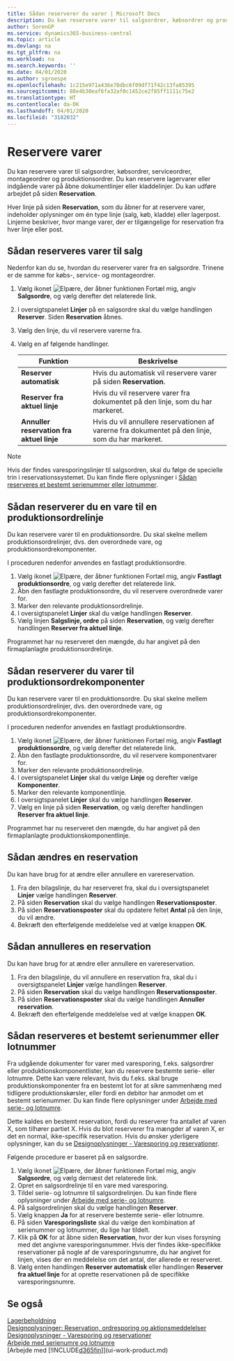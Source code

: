 ```yaml
---
title: Sådan reserverer du varer | Microsoft Docs
description: Du kan reservere varer til salgsordrer, købsordrer og produktionsordrer. Du kan reservere lagervarer eller indgående varer på åbne dokumentlinjer.
author: SorenGP
ms.service: dynamics365-business-central
ms.topic: article
ms.devlang: na
ms.tgt_pltfrm: na
ms.workload: na
ms.search.keywords: ''
ms.date: 04/01/2020
ms.author: sgroespe
ms.openlocfilehash: 1c215e971a436e70dbc6f09df71f42c13fa85395
ms.sourcegitcommit: 88e4b30eaf6fa32af0c1452ce2f85ff1111c75e2
ms.translationtype: HT
ms.contentlocale: da-DK
ms.lasthandoff: 04/01/2020
ms.locfileid: "3182032"
---
```

# <a name="reserve-items"></a>Reservere varer
Du kan reservere varer til salgsordrer, købsordrer, serviceordrer, montageordrer og produktionsordrer. Du kan reservere lagervarer eller indgående varer på åbne dokumentlinjer eller kladdelinjer. Du kan udføre arbejdet på siden **Reservation**.

Hver linje på siden **Reservation**, som du åbner for at reservere varer, indeholder oplysninger om én type linje (salg, køb, kladde) eller lagerpost. Linjerne beskriver, hvor mange varer, der er tilgængelige for reservation fra hver linje eller post.

## <a name="to-reserve-items-for-sales"></a>Sådan reserveres varer til salg
Nedenfor kan du se, hvordan du reserverer varer fra en salgsordre. Trinene er de samme for købs-, service- og montageordrer.  
1.  Vælg ikonet ![Elpære, der åbner funktionen Fortæl mig](media/ui-search/search_small.png "Fortæl mig, hvad du vil foretage dig"), angiv **Salgsordre**, og vælg derefter det relaterede link.  
2.  I oversigtspanelet **Linjer** på en salgsordre skal du vælge handlingen **Reserver**. Siden **Reservation** åbnes.  
3. Vælg den linje, du vil reservere varerne fra.  
4. Vælg en af følgende handlinger.  

    |**Funktion**|**Beskrivelse**|
    |------------------|---------------------|  
    |**Reserver automatisk**|Hvis du automatisk vil reservere varer på siden **Reservation**.|  
    |**Reserver fra aktuel linje**|Hvis du vil reservere varer fra dokumentet på den linje, som du har markeret.|  
    |**Annuller reservation fra aktuel linje**|Hvis du vil annullere reservationen af varerne fra dokumentet på den linje, som du har markeret.|

> [!NOTE]  
>  Hvis der findes varesporingslinjer til salgsordren, skal du følge de specielle trin i reservationssystemet. Du kan finde flere oplysninger i [Sådan reserveres et bestemt serienummer eller lotnummer](inventory-how-to-reserve-items.md#to-reserve-a-specific-serial-or-lot-number).  

## <a name="to-reserve-an-item-for-a-production-order-line"></a>Sådan reserverer du en vare til en produktionsordrelinje  
Du kan reservere varer til en produktionsordre. Du skal skelne mellem produktionsordrelinjer, dvs. den overordnede vare, og produktionsordrekomponenter.

I proceduren nedenfor anvendes en fastlagt produktionsordre.   
1. Vælg ikonet ![Elpære, der åbner funktionen Fortæl mig](media/ui-search/search_small.png "Fortæl mig, hvad du vil foretage dig"), angiv **Fastlagt produktionsordre**, og vælg derefter det relaterede link.  
2. Åbn den fastlagte produktionsordre, du vil reservere overordnede varer for.  
3. Marker den relevante produktionsordrelinje.  
4. I oversigtspanelet **Linjer** skal du vælge handlingen **Reserver**.
5. Vælg linjen **Salgslinje, ordre** på siden **Reservation**, og vælg derefter handlingen **Reserver fra aktuel linje**.  

Programmet har nu reserveret den mængde, du har angivet på den firmaplanlagte produktionsordrelinje.

## <a name="to-reserve-items-for-production-order-components"></a>Sådan reserverer du varer til produktionsordrekomponenter  
Du kan reservere varer til en produktionsordre. Du skal skelne mellem produktionsordrelinjer, dvs. den overordnede vare, og produktionsordrekomponenter.

I proceduren nedenfor anvendes en fastlagt produktionsordre.    
1. Vælg ikonet ![Elpære, der åbner funktionen Fortæl mig](media/ui-search/search_small.png "Fortæl mig, hvad du vil foretage dig"), angiv **Fastlagt produktionsordre**, og vælg derefter det relaterede link.  
2. Åbn den fastlagte produktionsordre, du vil reservere komponentvarer for.  
3. Marker den relevante produktionsordrelinje.  
4. I oversigtspanelet **Linjer** skal du vælge **Linje** og derefter vælge **Komponenter**.  
5. Marker den relevante komponentlinje.  
6. I oversigtspanelet **Linjer** skal du vælge handlingen **Reserver**.  
7. Vælg en linje på siden **Reservation**, og vælg derefter handlingen **Reserver fra aktuel linje**.  

Programmet har nu reserveret den mængde, du har angivet på den firmaplanlagte produktionskomponentlinje.

## <a name="to-change-a-reservation"></a>Sådan ændres en reservation  
Du kan have brug for at ændre eller annullere en varereservation.   
1. Fra den bilagslinje, du har reserveret fra, skal du i oversigtspanelet **Linjer** vælge handlingen **Reserver**.  
2. På siden **Reservation** skal du vælge handlingen **Reservationsposter**.
3. På siden **Reservationsposter** skal du opdatere feltet **Antal** på den linje, du vil ændre.
4. Bekræft den efterfølgende meddelelse ved at vælge knappen **OK**.

## <a name="to-cancel-a-reservation"></a>Sådan annulleres en reservation  
Du kan have brug for at ændre eller annullere en varereservation.   
1. Fra den bilagslinje, du vil annullere en reservation fra, skal du i oversigtspanelet **Linjer** vælge handlingen **Reserver**.  
2. På siden **Reservation** skal du vælge handlingen **Reservationsposter**.  
3.  På siden **Reservationsposter** skal du vælge handlingen **Annuller reservation**.  
4.  Bekræft den efterfølgende meddelelse ved at vælge knappen **OK**.  

## <a name="to-reserve-a-specific-serial-or-lot-number"></a>Sådan reserveres et bestemt serienummer eller lotnummer  
Fra udgående dokumenter for varer med varesporing, f.eks. salgsordrer eller produktionskomponentlister, kan du reservere bestemte serie- eller lotnumre. Dette kan være relevant, hvis du f.eks. skal bruge produktionskomponenter fra en bestemt lot for at sikre sammenhæng med tidligere produktionskørsler, eller fordi en debitor har anmodet om et bestemt serienummer. Du kan finde flere oplysninger under [Arbejde med serie- og lotnumre](inventory-how-work-item-tracking.md).

Dette kaldes en bestemt reservation, fordi du reserverer fra antallet af varen X, som tilhører partiet X. Hvis du blot reserverer fra mængder af varen X, er det en normal, ikke-specifik reservation. Hvis du ønsker yderligere oplysninger, kan du se [Designoplysninger - Varesporing og reservationer](design-details-item-tracking-and-reservations.md).

Følgende procedure er baseret på en salgsordre.    
1. Vælg ikonet ![Elpære, der åbner funktionen Fortæl mig](media/ui-search/search_small.png "Fortæl mig, hvad du vil foretage dig"), angiv **Salgsordre**, og vælg dernæst det relaterede link.  
2. Opret en salgsordrelinje til en vare med varesporing.  
3. Tildel serie- og lotnumre til salgsordrelinjen. Du kan finde flere oplysninger under [Arbejde med serie- og lotnumre](inventory-how-work-item-tracking.md).
4. På salgsordrelinjen skal du vælge handlingen **Reserver**.  
5. Vælg knappen **Ja** for at reservere bestemte serie- eller lotnumre.  
6. På siden **Varesporingsliste** skal du vælge den kombination af serienummer og lotnummer, du lige har tildelt.  
7. Klik på **OK** for at åbne siden **Reservation**, hvor der kun vises forsyning med det angivne varesporingsnummer. Hvis der findes ikke-specifikke reservationer på nogle af de varesporingsnumre, du har angivet for linjen, vises der en meddelelse om det antal, der allerede er reserveret.  
8. Vælg enten handlingen **Reserver automatisk** eller handlingen **Reserver fra aktuel linje** for at oprette reservationen på de specifikke varesporingsnumre.

## <a name="see-also"></a>Se også
[Lagerbeholdning](inventory-manage-inventory.md)  
[Designoplysninger: Reservation, ordresporing og aktionsmeddelelser](design-details-reservation-order-tracking-and-action-messaging.md)  
[Designoplysninger - Varesporing og reservationer](design-details-item-tracking-and-reservations.md)  
[Arbejde med serienumre og lotnumre](inventory-how-work-item-tracking.md)  
[Arbejde med [!INCLUDE[d365fin](includes/d365fin_md.md)]](ui-work-product.md)
